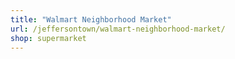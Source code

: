```yaml
---
title: "Walmart Neighborhood Market"
url: /jeffersontown/walmart-neighborhood-market/
shop: supermarket
---
```

